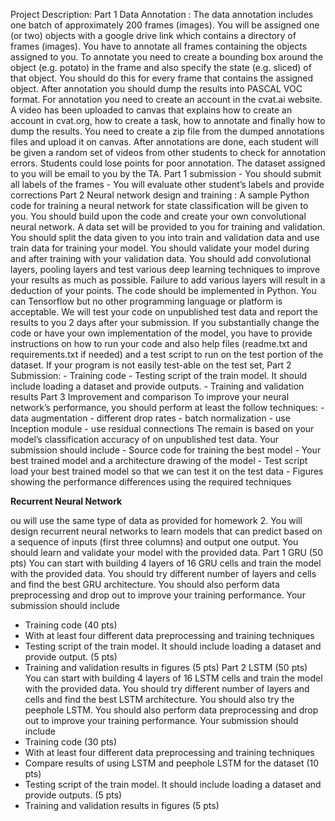 Project Description: Part 1 Data Annotation : The data annotation includes one batch of approximately 200 frames (images). You will be assigned one (or two) objects with a google drive link which contains a directory of frames (images). You have to annotate all frames containing the objects assigned to you. To annotate you need to create a bounding box around the object (e.g. potato) in the frame and also specify the state (e.g. sliced) of that object. You should do this for every frame that contains the assigned object. After annotation you should dump the results into PASCAL VOC format. For annotation you need to create an account in the cvat.ai website. A video has been uploaded to canvas that explains how to create an account in cvat.org, how to create a task, how to annotate and finally how to dump the results. You need to create a zip file from the dumped annotations files and upload it on canvas. After annotations are done, each student will be given a random set of videos from other students to check for annotation errors. Students could lose points for poor annotation. The dataset assigned to you will be email to you by the TA. Part 1 submission - You should submit all labels of the frames  - You will evaluate other student’s labels and provide corrections  Part 2 Neural network design and training : A sample Python code for training a neural network for state classification will be given to you. You should build upon the code and create your own convolutional neural network. A data set will be provided to you for training and validation. You should split the data given to you into train and validation data and use train data for training your model. You should validate your model during and after training with your validation data. You should add convolutional layers, pooling layers and test various deep learning techniques to improve your results as much as possible. Failure to add various layers will result in a deduction of your points. The code should be implemented in Python. You can Tensorflow but no other programming language or platform is acceptable. We will test your code on unpublished test data and report the results to you 2 days after your submission. If you substantially change the code or have your own implementation of the model, you have to provide instructions on how to run your code and also help files (readme.txt and requirements.txt if needed) and a test script to run on the test portion of the dataset. If your program is not easily test-able on the test set, Part 2 Submission: - Training code  - Testing script of the train model. It should include loading a dataset and provide outputs.  - Training and validation results Part 3 Improvement and comparison To improve your neural network’s performance, you should perform at least the follow techniques: - data augmentation  - different drop rates  - batch normalization - use Inception module  - use residual connections The remain is based on your model’s classification accuracy of on unpublished test data. Your submission should include - Source code for training the best model - Your best trained model and a architecture drawing of the model - Test script load your best trained model so that we can test it on the test data - Figures showing the performance differences using the required techniques


**Recurrent Neural Network**

ou will use the same type of data as provided for homework 2. You will design recurrent 
neural networks to learn models that can predict based on a sequence of inputs (first three 
columns) and output one output. You should learn and validate your model with the 
provided data.
Part 1 GRU (50 pts)
You can start with building 4 layers of 16 GRU cells and train the model with the provided 
data. You should try different number of layers and cells and find the best GRU 
architecture. You should also perform data preprocessing and drop out to improve your 
training performance. 
Your submission should include
- Training code (40 pts)
- With at least four different data preprocessing and training techniques
- Testing script of the train model. It should include loading a dataset and provide output. 
(5 pts)
- Training and validation results in figures (5 pts)
Part 2 LSTM (50 pts)
You can start with building 4 layers of 16 LSTM cells and train the model with the provided 
data. You should try different number of layers and cells and find the best LSTM 
architecture. You should also try the peephole LSTM. You should also perform data 
preprocessing and drop out to improve your training performance. 
Your submission should include
- Training code (30 pts)
- With at least four different data preprocessing and training techniques
- Compare results of using LSTM and peephole LSTM for the dataset (10 pts)
- Testing script of the train model. It should include loading a dataset and provide outputs. 
(5 pts)
- Training and validation results in figures (5 pts)


